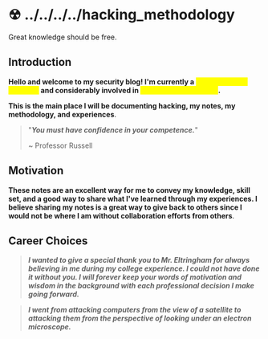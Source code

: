 # ☢ ../../../../hacking\_methodology
Great knowledge should be free.

## Introduction

**Hello and welcome to my security blog! I'm currently a **<mark style="color:yellow;">**Cyber Security Engineer**</mark>** and considerably involved in **<mark style="color:yellow;">**Vulnerability Research**</mark>**.**&#x20;

**This is the main place I will be documenting hacking, my notes, my methodology, and experiences**.

> "_**You must have confidence in your competence.**_"
>
> \~ Professor Russell

## Motivation

**These notes are an excellent way for me to convey my knowledge, skill set, and a good way to share what I've learned through my experiences. I believe sharing my notes is a great way to give back to others since I would not be where I am without collaboration efforts from others**.

## Career Choices

> _**I wanted to give a special thank you to Mr. Eltringham for always believing in me during my college experience. I could not have done it without you. I will forever keep your words of motivation and wisdom in the background with each professional decision I make going forward.**_

> _**I went from attacking computers from the view of a satellite to attacking them from the perspective of looking under an electron microscope.**_
